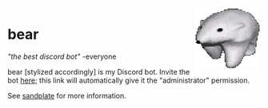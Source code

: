 <img align="right" src="assets/bear.gif">

# bear

*"the best discord bot"* -everyone

bear [stylized accordingly] is my Discord bot. Invite the bot [here;](https://discord.com/oauth2/authorize?client_id=435224030459723776&scope=bot&permissions=8) this link will automatically give it the "administrator" permission.

See [sandplate](https://github.com/06000208/sandplate) for more information.

